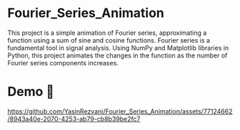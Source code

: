 # Fourier_Series_Animation
This project is a simple animation of Fourier series, approximating a function using a sum of sine and cosine functions. Fourier series is a fundamental tool in signal analysis. Using NumPy and Matplotlib libraries in Python, this project animates the changes in the function as the number of Fourier series components increases.
# Demo :tada:
https://github.com/YasinRezvani/Fourier_Series_Animation/assets/77124662/8943a40e-2070-4253-ab79-cb8b39be2fc7



